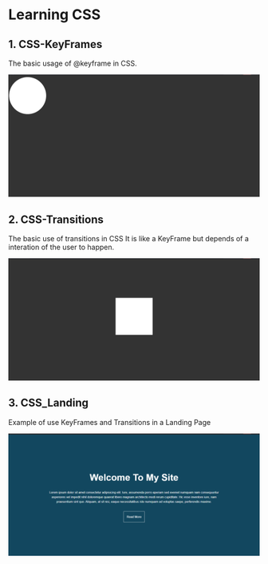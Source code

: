 # Learning CSS

## 1. CSS-KeyFrames
    
The basic usage of @keyframe in CSS.


![Result CSS-KeyFrames](/CSS-KeyFrames/result.gif)


## 2. CSS-Transitions
   
The basic use of transitions in CSS
It is like a KeyFrame but depends of a interation of the user to happen.

   
![Result CSS-KeyFrames](/CSS-Transitions/result.gif)

## 3. CSS_Landing
   
Example of use KeyFrames and Transitions in a Landing Page
   
![Result CSS-KeyFrames](/CSS_Landing/result.gif)